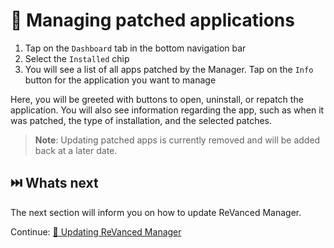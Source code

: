 # 🧰 Managing patched applications
1. Tap on the `Dashboard` tab in the bottom navigation bar
2. Select the `Installed` chip
3. You will see a list of all apps patched by the Manager. Tap on the `Info` button for the application you want to manage

Here, you will be greeted with buttons to open, uninstall, or repatch the application. You will also see information regarding the app, such as when it was patched, the type of installation, and the selected patches.

 > **Note**: Updating patched apps is currently removed and will be added back at a later date.

## ⏭️ Whats next
The next section will inform you on how to update ReVanced Manager.

Continue: [🔄 Updating ReVanced Manager](updating-revanced-manager)
